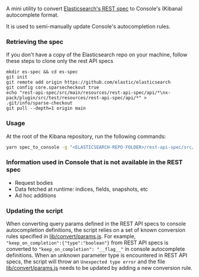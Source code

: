 A mini utility to convert [Elasticsearch's REST spec](https://github.com/elastic/elasticsearch/blob/master/rest-api-spec) to Console's (Kibana) autocomplete format.


It is used to semi-manually update Console's autocompletion rules.

### Retrieving the spec

If you don't have a copy of the Elasticsearch repo on your machine, follow these steps to clone only the rest API specs

```
mkdir es-spec && cd es-spec
git init
git remote add origin https://github.com/elastic/elasticsearch
git config core.sparsecheckout true
echo "rest-api-spec/src/main/resources/rest-api-spec/api/*\nx-pack/plugin/src/test/resources/rest-api-spec/api/*" > .git/info/sparse-checkout
git pull --depth=1 origin main
```

### Usage

At the root of the Kibana repository, run the following commands:

```sh
yarn spec_to_console -g "<ELASTICSEARCH-REPO-FOLDER>/rest-api-spec/src/main/resources/rest-api-spec/api/*" -d "src/plugins/console/server/lib/spec_definitions/json/generated"
```

### Information used in Console that is not available in the REST spec

* Request bodies
* Data fetched at runtime: indices, fields, snapshots, etc
* Ad hoc additions

### Updating the script
When converting query params defined in the REST API specs to console autocompletion definitions, the script relies on a set of known conversion rules specified in [lib/convert/params.js](https://github.com/elastic/kibana/blob/main/packages/kbn-spec-to-console/lib/convert/params.js).
For example, `"keep_on_completion":{"type":"boolean"}` from REST API specs is converted to `"keep_on_completion": "__flag__"` in console autocomplete definitions.
When an unknown parameter type is encountered in REST API specs, the script will throw an `Unexpected type error` and the file [lib/convert/params.js](https://github.com/elastic/kibana/blob/main/packages/kbn-spec-to-console/lib/convert/params.js) needs to be updated by adding a new conversion rule. 